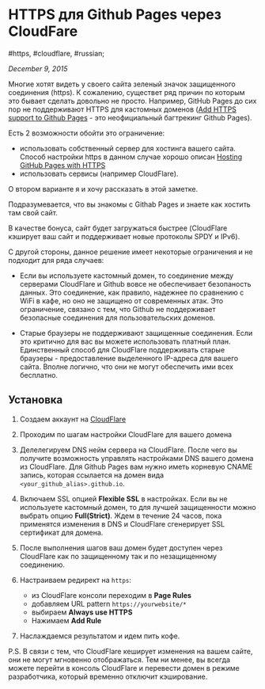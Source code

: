 # HTTPS для Github Pages через CloudFare

#https, #cloudflare, #russian;

_December 9, 2015_

Многие хотят видеть у своего сайта зеленый значок защищенного соединения (https).
К сожалению, существет ряд причин по которым это бывает сделать довольно не просто. Например, GitHub Pages до сих 
пор не поддерживают HTTPS для кастомных доменов 
([Add HTTPS support to Github Pages](https://github.com/isaacs/github/issues/156) - это неофициальный багтрекинг 
Github Pages).

Есть 2 возможности обойти это ограничение:
* использовать собственный сервер для хостинга вашего сайта. Способ настройки https в данном случае хорошо описан 
[Hosting GitHub Pages with HTTPS](https://outcoldman.com/en/archive/2015/08/30/hosting-github-pages-with-https/)
* использовать сервисы (например CloudFlare).

О втором варианте я и хочу рассказать в этой заметке.

Подразумевается, что вы знакомы с Githab Pages и знаете как хостить там свой сайт.

В качестве бонуса, сайт будет загружаться быстрее (CloudFlare кэширует ваш сайт и поддерживает новые протоколы 
SPDY и IPv6).

С другой стороны, данное решение имеет некоторые ограничения и не подходит для ряда случаев:

* Если вы используете кастомный домен, то соединение между серверами CloudFlare и Github вовсе 
не обеспечивает безопаность данных. Это соединение, как правило, надежнее по сравнению с WiFi в кафе, но оно
не защищено от современных  атак. Это ограничение, связано с тем, что Github не поддерживает безопасные соединения для 
пользовательских доменов.

* Старые браузеры не поддерживают защищенные соединения. Если это критично для вас вы можете использовать платный план.
Единственный способ для CloudFlare поддерживать старые браузеры - предоставление выделенного IP-адреса для вашего 
сайта. Вполне логично, что они не могут обеспечить ими всех бесплатно.

## Установка

1. Создаем аккаунт на [CloudFlare](https://www.cloudflare.com/)
2. Проходим по шагам настройки CloudFlare для вашего домена
3. Делелегируем DNS нейм сервера на CloudFlare. 
После чего вы получите возможность управлять настройками DNS вашего домена из CloudFlare. 
Для Github Pages вам нужно иметь корневую CNAME запись, которая ссылается на домен 
вида ```<your_github_alias>.github.io```.
4. Включаем SSL опцией **Flexible SSL** в настройках. Если вы не используете кастомный домен, то для лучшей 
защищенности можно выбрать опцию **Full(Strict)**. Ждем в течение 24 часов, пока применятся изменения в DNS и 
CloudFlare сгенерирует SSL сертификат для домена.
5. После выполнения шагов ваш домен будет доступен через CloudFlare как по защищенному так и по незащищенному
соединению.
6. Настраиваем редирект на  ```https```:

    * из CloudFlare консоли переходим в **Page Rules**
    * добавляем URL pattern ```https://yourwebsite/*```
    * выбираем **Always use HTTPS**
    * Нажимаем **Add Rule**

7. Наслаждаемся результатом и идем пить кофе.

P.S. В связи с тем, что CloudFlare кеширует изменения на вашем сайте, они не могут мгновенно отображаться.
Тем ни менее, вы всегда можете перейти в консоль CloudFlare и перевести домен в режиме разработчика, 
который временно отключит кэширование.
    